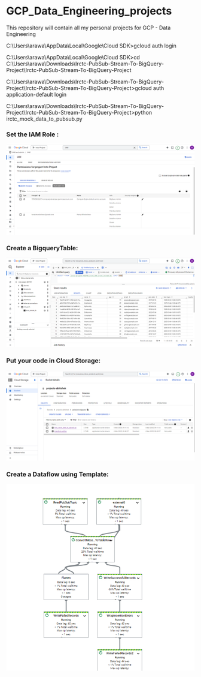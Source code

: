 # GCP_Data_Engineering_projects
This repository will contain all my personal projects for GCP - Data Engineering

C:\Users\arawa\AppData\Local\Google\Cloud SDK>gcloud auth login

C:\Users\arawa\AppData\Local\Google\Cloud SDK>cd C:\Users\arawa\Downloads\Irctc-PubSub-Stream-To-BigQuery-Project\Irctc-PubSub-Stream-To-BigQuery-Project

C:\Users\arawa\Downloads\Irctc-PubSub-Stream-To-BigQuery-Project\Irctc-PubSub-Stream-To-BigQuery-Project>gcloud auth application-default login

C:\Users\arawa\Downloads\Irctc-PubSub-Stream-To-BigQuery-Project\Irctc-PubSub-Stream-To-BigQuery-Project>python irctc_mock_data_to_pubsub.py

### Set the IAM Role :

![My Image](Image/IAM_ROLES.png)

### Create a BigqueryTable:

![My Image](Image/Bigquery.png)

### Put your code in Cloud Storage:

![My Image](Image/Cloud_Storage.png)

### Create a Dataflow using Template:

![My Image](Image/Dataflow_graph.png)
